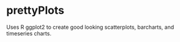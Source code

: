 prettyPlots
===========

Uses R ggplot2 to create good looking scatterplots, barcharts, and timeseries charts.
